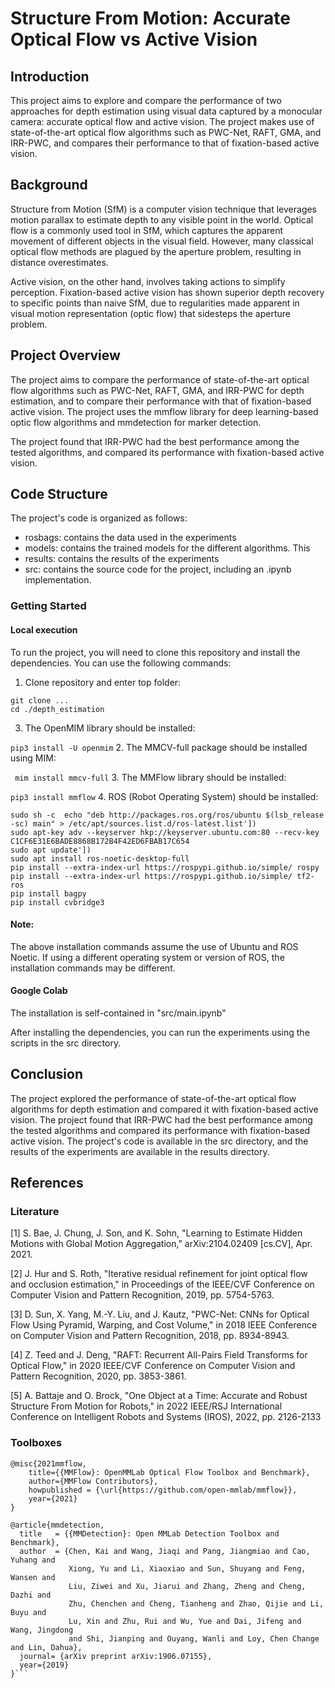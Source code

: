 # Structure From Motion: Accurate Optical Flow vs Active Vision

## Introduction
This project aims to explore and compare the performance of two approaches for depth estimation using visual data captured by a monocular camera: accurate optical flow and active vision. The project makes use of state-of-the-art optical flow algorithms such as PWC-Net, RAFT, GMA, and IRR-PWC, and compares their performance to that of fixation-based active vision.

## Background
Structure from Motion (SfM) is a computer vision technique that leverages motion parallax to estimate depth to any visible point in the world. Optical flow is a commonly used tool in SfM, which captures the apparent movement of different objects in the visual field. However, many classical optical flow methods are plagued by the aperture problem, resulting in distance overestimates.

Active vision, on the other hand, involves taking actions to simplify perception. Fixation-based active vision has shown superior depth recovery to specific points than naive SfM, due to regularities made apparent in visual motion representation (optic flow) that sidesteps the aperture problem.

## Project Overview
The project aims to compare the performance of state-of-the-art optical flow algorithms such as PWC-Net, RAFT, GMA, and IRR-PWC for depth estimation, and to compare their performance with that of fixation-based active vision. The project uses the mmflow library for deep learning-based optic flow algorithms and mmdetection for marker detection.

The project found that IRR-PWC had the best performance among the tested algorithms, and compared its performance with fixation-based active vision.

## Code Structure
The project's code is organized as follows:

- rosbags: contains the data used in the experiments
- models: contains the trained models for the different algorithms. This 
- results: contains the results of the experiments
- src: contains the source code for the project, including an .ipynb implementation.
### Getting Started
#### Local execution
To run the project, you will need to clone this repository and install the dependencies. 
You can use the following commands:
1. Clone repository and enter top folder:
``` 
git clone ... 
cd ./depth_estimation
```

3. The OpenMIM library should be installed:

``` pip3 install -U openmim ``` 
2. The MMCV-full package should be installed using MIM:

``` mim install mmcv-full``` 
3. The MMFlow library should be installed:


``` pip3 install mmflow ``` 
4. ROS (Robot Operating System) should be installed:

``` 
sudo sh -c  echo "deb http://packages.ros.org/ros/ubuntu $(lsb_release -sc) main" > /etc/apt/sources.list.d/ros-latest.list'])
sudo apt-key adv --keyserver hkp://keyserver.ubuntu.com:80 --recv-key  C1CF6E31E6BADE8868B172B4F42ED6FBAB17C654
sudo apt update'])
sudo apt install ros-noetic-desktop-full
pip install --extra-index-url https://rospypi.github.io/simple/ rospy
pip install --extra-index-url https://rospypi.github.io/simple/ tf2-ros
pip install bagpy
pip install cvbridge3
``` 
#### Note: 
The above installation commands assume the use of Ubuntu and ROS Noetic. If using a different operating system or version of ROS, the installation commands may be different.

#### Google Colab
The installation is self-contained in "src/main.ipynb"

After installing the dependencies, you can run the experiments using the scripts in the src directory.

## Conclusion
The project explored the performance of state-of-the-art optical flow algorithms for depth estimation and compared it with fixation-based active vision. The project found that IRR-PWC had the best performance among the tested algorithms and compared its performance with fixation-based active vision. The project's code is available in the src directory, and the results of the experiments are available in the results directory.

## References
### Literature
[1]	S. Bae, J. Chung, J. Son, and K. Sohn, "Learning to Estimate Hidden Motions with Global Motion 	Aggregation," arXiv:2104.02409 [cs.CV], Apr. 2021.

[2]	J. Hur and S. Roth, "Iterative residual refinement for joint optical flow and occlusion estimation," in 	Proceedings of the IEEE/CVF Conference on Computer Vision and Pattern Recognition, 2019, pp. 	5754-5763.

[3]	D. Sun, X. Yang, M.-Y. Liu, and J. Kautz, "PWC-Net: CNNs for Optical Flow Using Pyramid, 	Warping, and Cost Volume," in 2018 IEEE Conference on Computer Vision and Pattern 	Recognition, 2018, pp. 8934-8943.

[4]	Z. Teed and J. Deng, "RAFT: Recurrent All-Pairs Field Transforms for Optical Flow," in 2020 	IEEE/CVF Conference on Computer Vision and Pattern Recognition, 2020, pp. 3853-3861.

[5]	A. Battaje and O. Brock, "One Object at a Time: Accurate and Robust Structure From Motion for 	Robots," in 2022 IEEE/RSJ International Conference on Intelligent Robots and Systems (IROS), 	2022, pp. 2126-2133
### Toolboxes
```
@misc{2021mmflow,
    title={{MMFlow}: OpenMMLab Optical Flow Toolbox and Benchmark},
    author={MMFlow Contributors},
    howpublished = {\url{https://github.com/open-mmlab/mmflow}},
    year={2021}
}
```

```
@article{mmdetection,
  title   = {{MMDetection}: Open MMLab Detection Toolbox and Benchmark},
  author  = {Chen, Kai and Wang, Jiaqi and Pang, Jiangmiao and Cao, Yuhang and
             Xiong, Yu and Li, Xiaoxiao and Sun, Shuyang and Feng, Wansen and
             Liu, Ziwei and Xu, Jiarui and Zhang, Zheng and Cheng, Dazhi and
             Zhu, Chenchen and Cheng, Tianheng and Zhao, Qijie and Li, Buyu and
             Lu, Xin and Zhu, Rui and Wu, Yue and Dai, Jifeng and Wang, Jingdong
             and Shi, Jianping and Ouyang, Wanli and Loy, Chen Change and Lin, Dahua},
  journal= {arXiv preprint arXiv:1906.07155},
  year={2019}
}```
